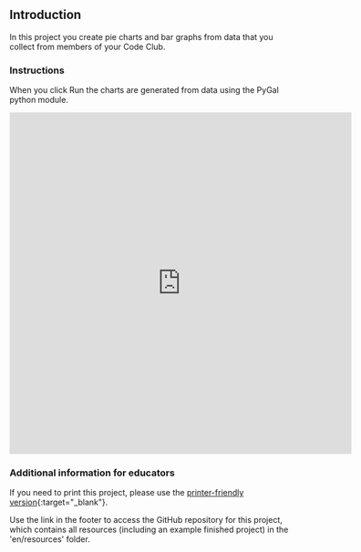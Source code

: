 ## Introduction

In this project you create pie charts and bar graphs from data that you collect from members of your Code Club.

### Instructions

When you click Run the charts are generated from data using the PyGal python module. 

<iframe src="https://editor.raspberrypi.org/en/embed/viewer/popular-pets-complete" width="600" height="600" frameborder="0" marginwidth="0" marginheight="0" allowfullscreen> </iframe>

### Additional information for educators

If you need to print this project, please use the [printer-friendly version](https://projects.raspberrypi.org/en/projects/popular-pets/print){:target="_blank"}.

Use the link in the footer to access the GitHub repository for this project, which contains all resources (including an example finished project) in the 'en/resources' folder.